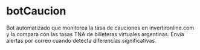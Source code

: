 # botCaucion
Bot automatizado que monitorea la tasa de cauciones en invertironline.com y la compara con las tasas TNA de billeteras virtuales argentinas. Envía alertas por correo cuando detecta diferencias significativas.
